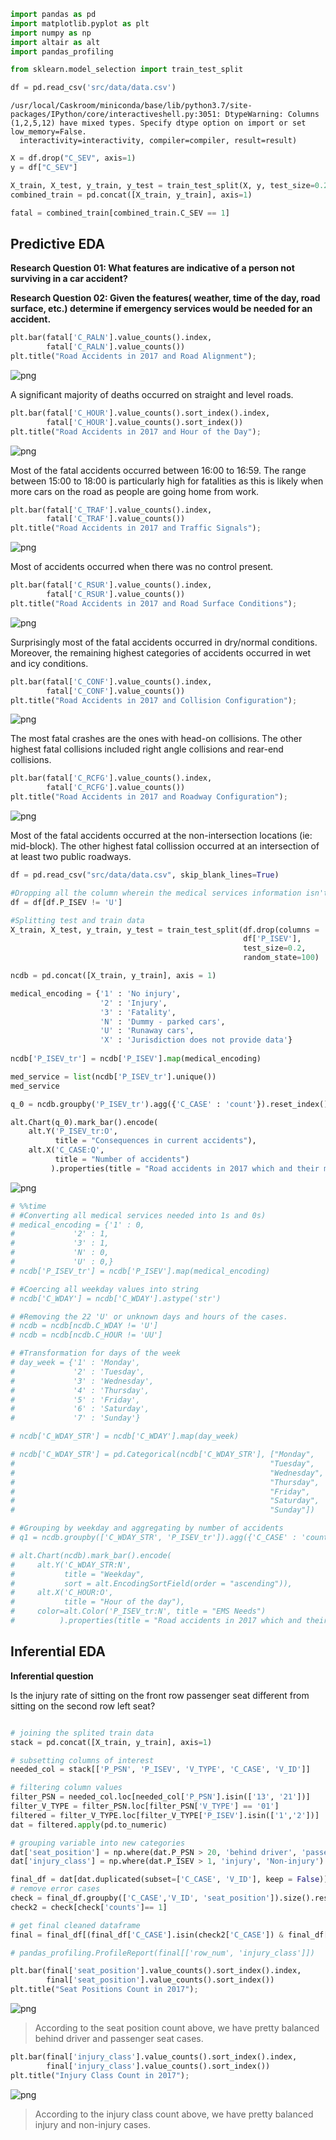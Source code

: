 ```python
import pandas as pd
import matplotlib.pyplot as plt
import numpy as np
import altair as alt
import pandas_profiling

from sklearn.model_selection import train_test_split
```


```python
df = pd.read_csv('src/data/data.csv')
```

    /usr/local/Caskroom/miniconda/base/lib/python3.7/site-packages/IPython/core/interactiveshell.py:3051: DtypeWarning: Columns (1,2,5,12) have mixed types. Specify dtype option on import or set low_memory=False.
      interactivity=interactivity, compiler=compiler, result=result)



```python
X = df.drop("C_SEV", axis=1)
y = df["C_SEV"]
```


```python
X_train, X_test, y_train, y_test = train_test_split(X, y, test_size=0.20, random_state=407)
combined_train = pd.concat([X_train, y_train], axis=1)
```


```python
fatal = combined_train[combined_train.C_SEV == 1]
```

## Predictive EDA

**Research Question 01: What features are indicative of a person not surviving in a car accident?**

**Research Question 02: Given the features( weather, time of the day, road surface, etc.) determine if emergency services would be needed for an accident.**


```python
plt.bar(fatal['C_RALN'].value_counts().index, 
        fatal['C_RALN'].value_counts())
plt.title("Road Accidents in 2017 and Road Alignment");
```


![png](output_6_0.png)


A significant majority of deaths occurred on straight and level roads.


```python
plt.bar(fatal['C_HOUR'].value_counts().sort_index().index, 
        fatal['C_HOUR'].value_counts().sort_index())
plt.title("Road Accidents in 2017 and Hour of the Day");
```


![png](output_8_0.png)


Most of the fatal accidents occurred between 16:00 to 16:59. The range between 15:00 to 18:00 is particularly high for fatalities as this is likely when more cars on the road as people are going home from work.


```python
plt.bar(fatal['C_TRAF'].value_counts().index, 
        fatal['C_TRAF'].value_counts())
plt.title("Road Accidents in 2017 and Traffic Signals");
```


![png](output_10_0.png)


Most of accidents occurred when there was no control present.


```python
plt.bar(fatal['C_RSUR'].value_counts().index, 
        fatal['C_RSUR'].value_counts())
plt.title("Road Accidents in 2017 and Road Surface Conditions");
```


![png](output_12_0.png)


Surprisingly most of the fatal accidents occurred in dry/normal conditions. Moreover, the remaining highest categories of accidents occurred in wet and icy conditions.


```python
plt.bar(fatal['C_CONF'].value_counts().index, 
        fatal['C_CONF'].value_counts())
plt.title("Road Accidents in 2017 and Collision Configuration");
```


![png](output_14_0.png)


The most fatal crashes are the ones with head-on collisions. The other highest fatal collisions included right angle collisions and rear-end collisions.


```python
plt.bar(fatal['C_RCFG'].value_counts().index, 
        fatal['C_RCFG'].value_counts())
plt.title("Road Accidents in 2017 and Roadway Configuration");
```


![png](output_16_0.png)


Most of the fatal accidents occurred at the non-intersection locations (ie: mid-block). The other highest fatal collission occurred at an intersection of at least two public roadways.


```python
df = pd.read_csv("src/data/data.csv", skip_blank_lines=True)

#Dropping all the column wherein the medical services information isn't available.
df = df[df.P_ISEV != 'U']

#Splitting test and train data
X_train, X_test, y_train, y_test = train_test_split(df.drop(columns = 'P_ISEV') , 
                                                    df['P_ISEV'], 
                                                    test_size=0.2, 
                                                    random_state=100)

ncdb = pd.concat([X_train, y_train], axis = 1)

medical_encoding = {'1' : 'No injury',
                    '2' : 'Injury',
                    '3' : 'Fatality',
                    'N' : 'Dummy - parked cars',
                    'U' : 'Runaway cars',
                    'X' : 'Jurisdiction does not provide data'}
                    
ncdb['P_ISEV_tr'] = ncdb['P_ISEV'].map(medical_encoding)

med_service = list(ncdb['P_ISEV_tr'].unique())
med_service

q_0 = ncdb.groupby('P_ISEV_tr').agg({'C_CASE' : 'count'}).reset_index()

alt.Chart(q_0).mark_bar().encode(
    alt.Y('P_ISEV_tr:O', 
          title = "Consequences in current accidents"),
    alt.X('C_CASE:Q', 
          title = "Number of accidents")     
         ).properties(title = "Road accidents in 2017 which and their medical service needs")
```




![png](output_18_0.png)




```python
# %%time
# #Converting all medical services needed into 1s and 0s)
# medical_encoding = {'1' : 0,
#             '2' : 1,
#             '3' : 1,
#             'N' : 0,
#             'U' : 0,}                    
# ncdb['P_ISEV_tr'] = ncdb['P_ISEV'].map(medical_encoding)

# #Coercing all weekday values into string
# ncdb['C_WDAY'] = ncdb['C_WDAY'].astype('str')

# #Removing the 22 'U' or unknown days and hours of the cases.
# ncdb = ncdb[ncdb.C_WDAY != 'U']
# ncdb = ncdb[ncdb.C_HOUR != 'UU']

# #Transformation for days of the week
# day_week = {'1' : 'Monday',
#             '2' : 'Tuesday',
#             '3' : 'Wednesday',
#             '4' : 'Thursday',
#             '5' : 'Friday',
#             '6' : 'Saturday',
#             '7' : 'Sunday'}

# ncdb['C_WDAY_STR'] = ncdb['C_WDAY'].map(day_week)

# ncdb['C_WDAY_STR'] = pd.Categorical(ncdb['C_WDAY_STR'], ["Monday", 
#                                                         "Tuesday", 
#                                                         "Wednesday", 
#                                                         "Thursday",
#                                                         "Friday",
#                                                         "Saturday",
#                                                         "Sunday"])

# #Grouping by weekday and aggregating by number of accidents
# q1 = ncdb.groupby(['C_WDAY_STR', 'P_ISEV_tr']).agg({'C_CASE' : 'count'}).reset_index()

# alt.Chart(ncdb).mark_bar().encode(
#     alt.Y('C_WDAY_STR:N', 
#           title = "Weekday", 
#           sort = alt.EncodingSortField(order = "ascending")),
#     alt.X('C_HOUR:O', 
#           title = "Hour of the day"),
#     color=alt.Color('P_ISEV_tr:N', title = "EMS Needs")
#          ).properties(title = "Road accidents in 2017 which and their medical service needs")
```

## Inferential EDA

**Inferential question**

Is the injury rate of sitting on the front row passenger seat different from sitting on the second row left seat?


```python

# joining the splited train data
stack = pd.concat([X_train, y_train], axis=1)

# subsetting columns of interest
needed_col = stack[['P_PSN', 'P_ISEV', 'V_TYPE', 'C_CASE', 'V_ID']]

# filtering column values
filter_PSN = needed_col.loc[needed_col['P_PSN'].isin(['13', '21'])]
filter_V_TYPE = filter_PSN.loc[filter_PSN['V_TYPE'] == '01']
filtered = filter_V_TYPE.loc[filter_V_TYPE['P_ISEV'].isin(['1','2'])]
dat = filtered.apply(pd.to_numeric)

# grouping variable into new categories
dat['seat_position'] = np.where(dat.P_PSN > 20, 'behind driver', 'passenger seat')
dat['injury_class'] = np.where(dat.P_ISEV > 1, 'injury', 'Non-injury')

final_df = dat[dat.duplicated(subset=['C_CASE', 'V_ID'], keep = False)]
# remove error cases
check = final_df.groupby(['C_CASE','V_ID', 'seat_position']).size().reset_index(name='counts')
check2 = check[check['counts']== 1]

# get final cleaned dataframe
final = final_df[(final_df['C_CASE'].isin(check2['C_CASE']) & final_df['V_ID'].isin(check2['V_ID']))]

# pandas_profiling.ProfileReport(final[['row_num', 'injury_class']])
```


```python
plt.bar(final['seat_position'].value_counts().sort_index().index, 
        final['seat_position'].value_counts().sort_index())
plt.title("Seat Positions Count in 2017");
```


![png](output_22_0.png)


> According to the seat position count above, we have pretty balanced behind driver and passenger seat cases.


```python
plt.bar(final['injury_class'].value_counts().sort_index().index, 
        final['injury_class'].value_counts().sort_index())
plt.title("Injury Class Count in 2017");
```


![png](output_24_0.png)


> According to the injury class count above, we have pretty balanced injury and non-injury cases.


```python

```
